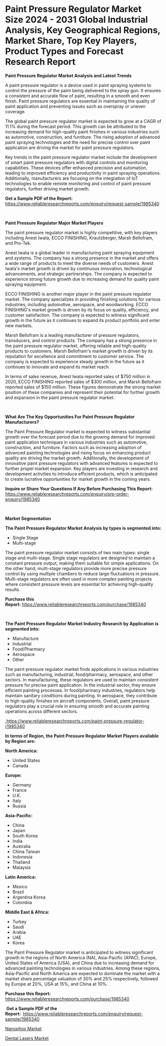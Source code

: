 <p><h1>Paint Pressure Regulator Market Size 2024 - 2031 Global Industrial Analysis, Key Geographical Regions, Market Share, Top Key Players, Product Types and Forecast Research Report</h1></p><p><strong>Paint Pressure Regulator Market Analysis and Latest Trends</strong></p>
<p><p>A paint pressure regulator is a device used in paint spraying systems to control the pressure of the paint being delivered to the spray gun. It ensures a consistent and accurate flow of paint, resulting in a smooth and even finish. Paint pressure regulators are essential in maintaining the quality of paint application and preventing issues such as overspray or uneven coverage.</p><p>The global paint pressure regulator market is expected to grow at a CAGR of 11.1% during the forecast period. This growth can be attributed to the increasing demand for high-quality paint finishes in various industries such as automotive, construction, and furniture. The rising adoption of advanced paint spraying technologies and the need for precise control over paint application are driving the market for paint pressure regulators.</p><p>Key trends in the paint pressure regulator market include the development of smart paint pressure regulators with digital controls and monitoring capabilities. These devices offer enhanced precision and automation, leading to improved efficiency and productivity in paint spraying operations. Additionally, manufacturers are focusing on the integration of IoT technologies to enable remote monitoring and control of paint pressure regulators, further driving market growth.</p></p>
<p><strong>Get a Sample PDF of the Report:&nbsp;</strong> <a href="https://www.reliableresearchreports.com/enquiry/request-sample/1985340">https://www.reliableresearchreports.com/enquiry/request-sample/1985340</a></p>
<p>&nbsp;</p>
<p><strong>Paint Pressure Regulator Major Market Players</strong></p>
<p><p>The paint pressure regulator market is highly competitive, with key players including Anest Iwata, ECCO FINISHING, Krautzberger, Marsh Bellofram, and Pro-Tek. </p><p>Anest Iwata is a global leader in manufacturing paint spraying equipment and systems. The company has a strong presence in the market and offers a wide range of products to meet the diverse needs of customers. Anest Iwata's market growth is driven by continuous innovation, technological advancements, and strategic partnerships. The company is expected to experience strong future growth due to increasing demand for quality paint spraying equipment.</p><p>ECCO FINISHING is another major player in the paint pressure regulator market. The company specializes in providing finishing solutions for various industries, including automotive, aerospace, and woodworking. ECCO FINISHING's market growth is driven by its focus on quality, efficiency, and customer satisfaction. The company is expected to witness significant growth in the future as it continues to expand its product portfolio and enter new markets.</p><p>Marsh Bellofram is a leading manufacturer of pressure regulators, transducers, and control products. The company has a strong presence in the paint pressure regulator market, offering reliable and high-quality products to customers. Marsh Bellofram's market growth is driven by its reputation for excellence and commitment to customer service. The company is expected to experience steady growth in the future as it continues to innovate and expand its market reach.</p><p>In terms of sales revenue, Anest Iwata reported sales of $750 million in 2020, ECCO FINISHING reported sales of $300 million, and Marsh Bellofram reported sales of $150 million. These figures demonstrate the strong market position of these companies and represent their potential for further growth and expansion in the paint pressure regulator market.</p></p>
<p>&nbsp;</p>
<p><strong>What Are The Key Opportunities For Paint Pressure Regulator Manufacturers?</strong></p>
<p><p>The Paint Pressure Regulator market is expected to witness substantial growth over the forecast period due to the growing demand for improved paint application techniques in various industries such as automotive, construction, and furniture. Factors such as increasing adoption of advanced painting technologies and rising focus on enhancing product quality are driving the market growth. Additionally, the development of innovative paint pressure regulators with advanced features is expected to further propel market expansion. Key players are investing in research and development activities to introduce efficient products, which is anticipated to create lucrative opportunities for market growth in the coming years.</p></p>
<p><strong>Inquire or Share Your Questions If Any Before Purchasing This Report:</strong> <a href="https://www.reliableresearchreports.com/enquiry/pre-order-enquiry/1985340">https://www.reliableresearchreports.com/enquiry/pre-order-enquiry/1985340</a></p>
<p>&nbsp;</p>
<p><strong>Market Segmentation</strong></p>
<p><strong>The Paint Pressure Regulator Market Analysis by types is segmented into:</strong></p>
<p><ul><li>Single Stage</li><li>Multi-stage</li></ul></p>
<p><p>The paint pressure regulator market consists of two main types: single stage and multi-stage. Single stage regulators are designed to maintain a constant pressure output, making them suitable for simple applications. On the other hand, multi-stage regulators provide more precise pressure control by using multiple chambers to reduce large fluctuations in pressure. Multi-stage regulators are often used in more complex painting projects where consistent pressure levels are essential for achieving high-quality results.</p></p>
<p><strong>Purchase this Report:&nbsp;</strong><a href="https://www.reliableresearchreports.com/purchase/1985340">https://www.reliableresearchreports.com/purchase/1985340</a></p>
<p>&nbsp;</p>
<p><strong>The Paint Pressure Regulator Market Industry Research by Application is segmented into:</strong></p>
<p><ul><li>Manufacture</li><li>Industrial</li><li>Food/Pharmacy</li><li>Aerospace</li><li>Other</li></ul></p>
<p><p>The paint pressure regulator market finds applications in various industries such as manufacturing, industrial, food/pharmacy, aerospace, and other sectors. In manufacturing, these regulators are used to maintain consistent pressure for precise paint application. In the industrial sector, they ensure efficient painting processes. In food/pharmacy industries, regulators help maintain sanitary conditions during painting. In aerospace, they contribute to high-quality finishes on aircraft components. Overall, paint pressure regulators play a crucial role in ensuring smooth and accurate painting operations across different sectors.</p></p>
<p><a href="https://www.reliableresearchreports.com/paint-pressure-regulator-r1985340">&nbsp;https://www.reliableresearchreports.com/paint-pressure-regulator-r1985340</a></p>
<p><strong>In terms of Region, the Paint Pressure Regulator Market Players available by Region are:</strong></p>
<p>
    <p> <strong> North America: </strong>
        <ul>
            <li>United States</li>
            <li>Canada</li>
        </ul>
        </p> 
    <p> <strong> Europe: </strong>
        <ul>
            <li>Germany</li>
            <li>France</li>
            <li>U.K.</li>
            <li>Italy</li>
            <li>Russia</li>
        </ul>
        </p> 
    <p> <strong> Asia-Pacific: </strong>
        <ul>
            <li>China</li>
            <li>Japan</li>
            <li>South Korea</li>
            <li>India</li>
            <li>Australia</li>
            <li>China Taiwan</li>
            <li>Indonesia</li>
            <li>Thailand</li>
            <li>Malaysia</li>
        </ul>
        </p> 
    <p> <strong> Latin America: </strong>
        <ul>
            <li>Mexico</li>
            <li>Brazil</li>
            <li>Argentina Korea</li>
            <li>Colombia</li>
        </ul>
        </p> 
    <p> <strong> Middle East & Africa: </strong>
        <ul>
            <li>Turkey</li>
            <li>Saudi</li>
            <li>Arabia</li>
            <li>UAE</li>
            <li>Korea</li>
        </ul>
    </p>
    </p>
<p><p>The Paint Pressure Regulator market is anticipated to witness significant growth in the regions of North America (NA), Asia-Pacific (APAC), Europe, United States of America (USA), and China due to increasing demand for advanced painting technologies in various industries. Among these regions, Asia-Pacific and North America are expected to dominate the market with a market share percentage valuation of 30% and 25% respectively, followed by Europe at 20%, USA at 15%, and China at 10%.</p></p>
<p><strong>Purchase this Report: </strong><a href="https://www.reliableresearchreports.com/purchase/1985340">https://www.reliableresearchreports.com/purchase/1985340</a></p>
<p>&nbsp;<strong>Get a Sample PDF of the Report:&nbsp;&nbsp;</strong><a href="https://www.reliableresearchreports.com/enquiry/request-sample/1985340">https://www.reliableresearchreports.com/enquiry/request-sample/1985340</a></p>
<p><strong></strong></p>
<p><p><a href="https://github.com/BryceTownsendr/Market-Research-Report-List-4/blob/main/nanophox-market.md">Nanophox Market</a></p><p><a href="https://butternut-bug-553.notion.site/Dental-Lasers-Market-Trends-and-Market-Analysis-forecasted-for-period-2024-2031-93bdee013e3a42c9a26a505a31f80bcf">Dental Lasers Market</a></p></p>